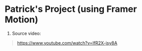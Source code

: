 # Patrick's Project (using Framer Motion)

1. Source video:

> https://www.youtube.com/watch?v=lfR2X-jsy8A
